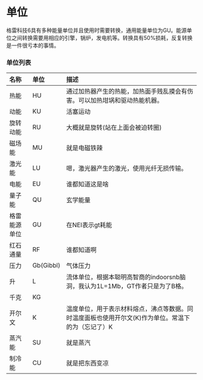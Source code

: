 # 单位

格雷科技6具有多种能量单位并且使用时需要转换，通用能量单位为GU。能源单位之间转换需要用相应的引擎，锅炉，发电机等。转换具有50%损耗，反复转换是一件很亏本的事情。

### 单位列表

| 名称 | 单位 | 描述 |
| :--- | :--- | :--- |
| 热能 | HU | 通过加热器产生的热能，加热面手贱乱摸会有伤害。可以加热坩埚和驱动热能机器。 |
| 动能 | KU | 活塞运动 |
| 旋转动能 | RU | 大概就是旋转\(站在上面会被迫转圈\) |
| 磁场能 | MU | 就是电磁铁辣 |
| 激光能 | LU | 嗯，激光器产生的激光，使用光纤无损传输。 |
| 电能 | EU | 谁都知道这是啥 |
| 量子能 | QU | 玄学能量 |
| 格雷能源单位 | GU | 在NEI表示gt耗能 |
| 红石通量 | RF | 谁都知道啊 |
| 压力 | Gb\(Gibbl\) | 气体压力 |
| 升 | L | 流体单位，根据本聪明高智商的indoorsnb脑洞，我认为1L=1Mb，GT作者只是为了B格。 |
| 千克 | KG |  |
| 开尔文 | K | 温度单位，用于表示材料熔点，沸点等数据。同时温度面板也使用开尔文\(K\)作为单位。常温下的为（忘记了）K |
| 蒸汽能 | SU | 就是蒸汽 |
| 制冷能| CU | 就是把东西变凉 |


